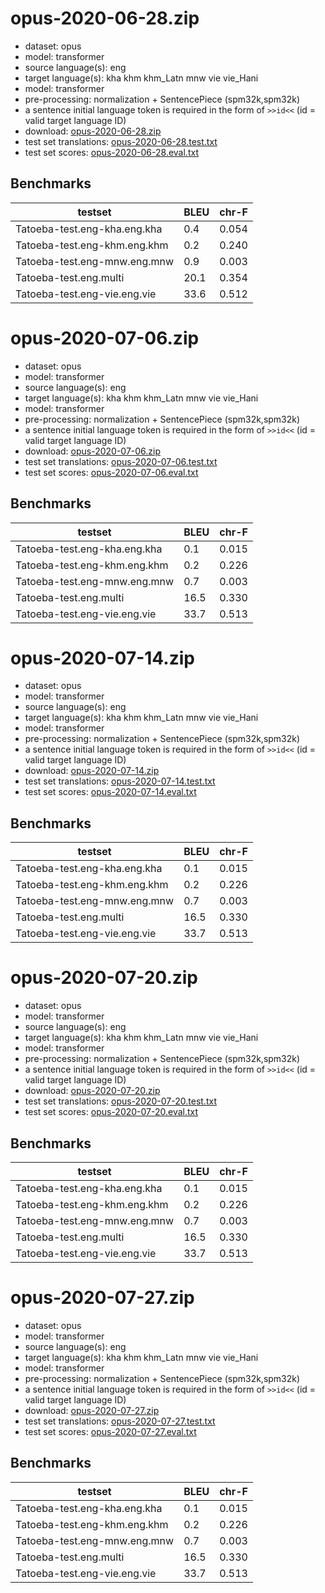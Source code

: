 # opus-2020-06-28.zip

* dataset: opus
* model: transformer
* source language(s): eng
* target language(s): kha khm khm_Latn mnw vie vie_Hani
* model: transformer
* pre-processing: normalization + SentencePiece (spm32k,spm32k)
* a sentence initial language token is required in the form of `>>id<<` (id = valid target language ID)
* download: [opus-2020-06-28.zip](https://object.pouta.csc.fi/Tatoeba-MT-models/eng-mkh/opus-2020-06-28.zip)
* test set translations: [opus-2020-06-28.test.txt](https://object.pouta.csc.fi/Tatoeba-MT-models/eng-mkh/opus-2020-06-28.test.txt)
* test set scores: [opus-2020-06-28.eval.txt](https://object.pouta.csc.fi/Tatoeba-MT-models/eng-mkh/opus-2020-06-28.eval.txt)

## Benchmarks

| testset               | BLEU  | chr-F |
|-----------------------|-------|-------|
| Tatoeba-test.eng-kha.eng.kha 	| 0.4 	| 0.054 |
| Tatoeba-test.eng-khm.eng.khm 	| 0.2 	| 0.240 |
| Tatoeba-test.eng-mnw.eng.mnw 	| 0.9 	| 0.003 |
| Tatoeba-test.eng.multi 	| 20.1 	| 0.354 |
| Tatoeba-test.eng-vie.eng.vie 	| 33.6 	| 0.512 |

# opus-2020-07-06.zip

* dataset: opus
* model: transformer
* source language(s): eng
* target language(s): kha khm khm_Latn mnw vie vie_Hani
* model: transformer
* pre-processing: normalization + SentencePiece (spm32k,spm32k)
* a sentence initial language token is required in the form of `>>id<<` (id = valid target language ID)
* download: [opus-2020-07-06.zip](https://object.pouta.csc.fi/Tatoeba-MT-models/eng-mkh/opus-2020-07-06.zip)
* test set translations: [opus-2020-07-06.test.txt](https://object.pouta.csc.fi/Tatoeba-MT-models/eng-mkh/opus-2020-07-06.test.txt)
* test set scores: [opus-2020-07-06.eval.txt](https://object.pouta.csc.fi/Tatoeba-MT-models/eng-mkh/opus-2020-07-06.eval.txt)

## Benchmarks

| testset               | BLEU  | chr-F |
|-----------------------|-------|-------|
| Tatoeba-test.eng-kha.eng.kha 	| 0.1 	| 0.015 |
| Tatoeba-test.eng-khm.eng.khm 	| 0.2 	| 0.226 |
| Tatoeba-test.eng-mnw.eng.mnw 	| 0.7 	| 0.003 |
| Tatoeba-test.eng.multi 	| 16.5 	| 0.330 |
| Tatoeba-test.eng-vie.eng.vie 	| 33.7 	| 0.513 |

# opus-2020-07-14.zip

* dataset: opus
* model: transformer
* source language(s): eng
* target language(s): kha khm khm_Latn mnw vie vie_Hani
* model: transformer
* pre-processing: normalization + SentencePiece (spm32k,spm32k)
* a sentence initial language token is required in the form of `>>id<<` (id = valid target language ID)
* download: [opus-2020-07-14.zip](https://object.pouta.csc.fi/Tatoeba-MT-models/eng-mkh/opus-2020-07-14.zip)
* test set translations: [opus-2020-07-14.test.txt](https://object.pouta.csc.fi/Tatoeba-MT-models/eng-mkh/opus-2020-07-14.test.txt)
* test set scores: [opus-2020-07-14.eval.txt](https://object.pouta.csc.fi/Tatoeba-MT-models/eng-mkh/opus-2020-07-14.eval.txt)

## Benchmarks

| testset               | BLEU  | chr-F |
|-----------------------|-------|-------|
| Tatoeba-test.eng-kha.eng.kha 	| 0.1 	| 0.015 |
| Tatoeba-test.eng-khm.eng.khm 	| 0.2 	| 0.226 |
| Tatoeba-test.eng-mnw.eng.mnw 	| 0.7 	| 0.003 |
| Tatoeba-test.eng.multi 	| 16.5 	| 0.330 |
| Tatoeba-test.eng-vie.eng.vie 	| 33.7 	| 0.513 |

# opus-2020-07-20.zip

* dataset: opus
* model: transformer
* source language(s): eng
* target language(s): kha khm khm_Latn mnw vie vie_Hani
* model: transformer
* pre-processing: normalization + SentencePiece (spm32k,spm32k)
* a sentence initial language token is required in the form of `>>id<<` (id = valid target language ID)
* download: [opus-2020-07-20.zip](https://object.pouta.csc.fi/Tatoeba-MT-models/eng-mkh/opus-2020-07-20.zip)
* test set translations: [opus-2020-07-20.test.txt](https://object.pouta.csc.fi/Tatoeba-MT-models/eng-mkh/opus-2020-07-20.test.txt)
* test set scores: [opus-2020-07-20.eval.txt](https://object.pouta.csc.fi/Tatoeba-MT-models/eng-mkh/opus-2020-07-20.eval.txt)

## Benchmarks

| testset               | BLEU  | chr-F |
|-----------------------|-------|-------|
| Tatoeba-test.eng-kha.eng.kha 	| 0.1 	| 0.015 |
| Tatoeba-test.eng-khm.eng.khm 	| 0.2 	| 0.226 |
| Tatoeba-test.eng-mnw.eng.mnw 	| 0.7 	| 0.003 |
| Tatoeba-test.eng.multi 	| 16.5 	| 0.330 |
| Tatoeba-test.eng-vie.eng.vie 	| 33.7 	| 0.513 |

# opus-2020-07-27.zip

* dataset: opus
* model: transformer
* source language(s): eng
* target language(s): kha khm khm_Latn mnw vie vie_Hani
* model: transformer
* pre-processing: normalization + SentencePiece (spm32k,spm32k)
* a sentence initial language token is required in the form of `>>id<<` (id = valid target language ID)
* download: [opus-2020-07-27.zip](https://object.pouta.csc.fi/Tatoeba-MT-models/eng-mkh/opus-2020-07-27.zip)
* test set translations: [opus-2020-07-27.test.txt](https://object.pouta.csc.fi/Tatoeba-MT-models/eng-mkh/opus-2020-07-27.test.txt)
* test set scores: [opus-2020-07-27.eval.txt](https://object.pouta.csc.fi/Tatoeba-MT-models/eng-mkh/opus-2020-07-27.eval.txt)

## Benchmarks

| testset               | BLEU  | chr-F |
|-----------------------|-------|-------|
| Tatoeba-test.eng-kha.eng.kha 	| 0.1 	| 0.015 |
| Tatoeba-test.eng-khm.eng.khm 	| 0.2 	| 0.226 |
| Tatoeba-test.eng-mnw.eng.mnw 	| 0.7 	| 0.003 |
| Tatoeba-test.eng.multi 	| 16.5 	| 0.330 |
| Tatoeba-test.eng-vie.eng.vie 	| 33.7 	| 0.513 |

